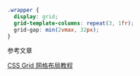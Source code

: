 ```css
.wrapper {
  display: grid;
  grid-template-columns: repeat(3, 1fr);
  grid-gap: min(2vmax, 32px);
}
```

参考文章

[CSS Grid 网格布局教程](https://www.ruanyifeng.com/blog/2019/03/grid-layout-tutorial.html)